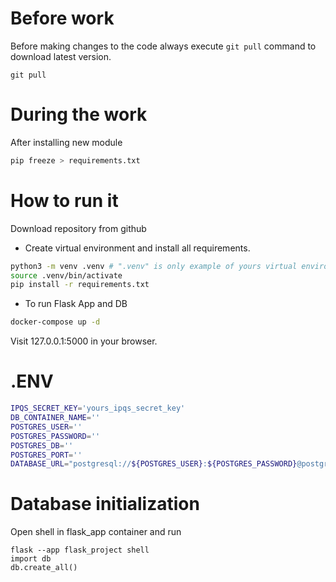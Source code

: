 # Before work

Before making changes to the code always execute `git pull` command to download latest version.

```
git pull
```

# During the work

After installing new module

```bash
pip freeze > requirements.txt
```

# How to run it

Download repository from github

* Create virtual environment and install all requirements.

```bash
python3 -m venv .venv # ".venv" is only example of yours virtual environment name
source .venv/bin/activate
pip install -r requirements.txt
```

* To run Flask App and DB

```bash
docker-compose up -d
```

Visit 127.0.0.1:5000 in your browser.

# .ENV

```bash
IPQS_SECRET_KEY='yours_ipqs_secret_key'
DB_CONTAINER_NAME=''
POSTGRES_USER=''
POSTGRES_PASSWORD=''
POSTGRES_DB=''
POSTGRES_PORT=''
DATABASE_URL="postgresql://${POSTGRES_USER}:${POSTGRES_PASSWORD}@postgresql_container:5432/${POSTGRES_DB}"
```

# Database initialization

Open shell in flask_app container and run

```
flask --app flask_project shell
import db
db.create_all()
```

